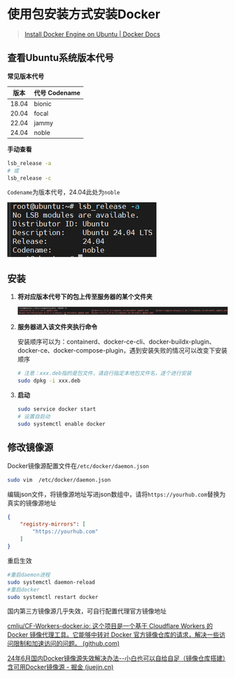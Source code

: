 # 使用包安装方式安装Docker

> [Install Docker Engine on Ubuntu | Docker Docs](https://docs.docker.com/engine/install/ubuntu/#install-from-a-package)

## 查看Ubuntu系统版本代号

**常见版本代号**

| 版本  | 代号 Codename |
| ----- | ------------- |
| 18.04 | bionic        |
| 20.04 | focal         |
| 22.04 | jammy         |
| 24.04 | noble         |

**手动查看**

```sh
lsb_release -a
# 或
lsb_release -c
```

`Codename`为版本代号，24.04此处为`noble`

![image-20240720140811329](.\assets\image-20240720140811329.png)



## 安装

1. **将对应版本代号下的包上传至服务器的某个文件夹**

   ![image-20240720143727967](.\assets\image-20240720143727967.png)

2. **服务器进入该文件夹执行命令**

   安装顺序可以为：containerd、docker-ce-cli、docker-buildx-plugin、docker-ce、docker-compose-plugin，遇到安装失败的情况可以改变下安装顺序

   ```bash
   # 注意：xxx.deb指的是包文件，请自行指定本地包文件名，逐个进行安装
   sudo dpkg -i xxx.deb
   ```

3. **启动**

   ```bash
   sudo service docker start
   # 设置自启动
   sudo systemctl enable docker
   ```

   

## 修改镜像源

Docker镜像源配置文件在`/etc/docker/daemon.json`

```bash
sudo vim  /etc/docker/daemon.json
```

编辑json文件，将镜像源地址写进json数组中，请将`https://yourhub.com`替换为真实的镜像源地址

```json
{
    "registry-mirrors": [
        "https://yourhub.com"
    ]
}
```

重启生效

```bash
#重启daemon进程
sudo systemctl daemon-reload
#重启docker
sudo systemctl restart docker
```



国内第三方镜像源几乎失效，可自行配置代理官方镜像地址

[cmliu/CF-Workers-docker.io: 这个项目是一个基于 Cloudflare Workers 的 Docker 镜像代理工具。它能够中转对 Docker 官方镜像仓库的请求，解决一些访问限制和加速访问的问题。 (github.com)](https://github.com/cmliu/CF-Workers-docker.io)

[24年6月国内Docker镜像源失效解决办法--小白也可以自给自足（镜像仓库搭建）含可用Docker镜像源 - 掘金 (juejin.cn)](https://juejin.cn/post/7385374199914938406)

